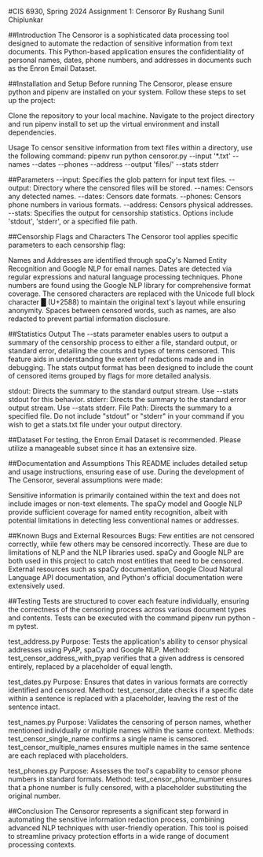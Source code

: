 #CIS 6930, Spring 2024 Assignment 1: Censoror 
By Rushang Sunil Chiplunkar

##Introduction
The Censoror is a sophisticated data processing tool designed to automate the redaction of sensitive information from text documents. This Python-based application ensures the confidentiality of personal names, dates, phone numbers, and addresses in documents such as the Enron Email Dataset.

##Installation and Setup
Before running The Censoror, please ensure python and pipenv are installed on your system. Follow these steps to set up the project:

Clone the repository to your local machine.
Navigate to the project directory and run pipenv install to set up the virtual environment and install dependencies.

Usage
To censor sensitive information from text files within a directory, use the following command:
pipenv run python censoror.py --input '*.txt' --names --dates --phones --address --output 'files/' --stats stderr

##Parameters
--input: Specifies the glob pattern for input text files.
--output: Directory where the censored files will be stored.
--names: Censors any detected names.
--dates: Censors date formats.
--phones: Censors phone numbers in various formats.
--address: Censors physical addresses.
--stats: Specifies the output for censorship statistics. Options include 'stdout', 'stderr', or a specified file path.

##Censorship Flags and Characters
The Censoror tool applies specific parameters to each censorship flag:

Names and Addresses are identified through spaCy's Named Entity Recognition and Google NLP for email names.
Dates are detected via regular expressions and natural language processing techniques.
Phone numbers are found using the Google NLP library for comprehensive format coverage.
The censored characters are replaced with the Unicode full block character █ (U+2588) to maintain the original text's layout while ensuring anonymity. Spaces between censored words, such as names, are also redacted to prevent partial information disclosure.

##Statistics Output
The --stats parameter enables users to output a summary of the censorship process to either a file, standard output, or standard error, detailing the counts and types of terms censored. This feature aids in understanding the extent of redactions made and in debugging. The stats output format has been designed to include the count of censored items grouped by flags for more detailed analysis.

stdout: Directs the summary to the standard output stream. Use --stats stdout for this  behavior.
stderr: Directs the summary to the standard error output stream. Use --stats stderr.
File Path: Directs the summary to a specified file. Do not include "stdout" or "stderr" in your command if you wish to get a stats.txt file under your output directory.

##Dataset
For testing, the Enron Email Dataset is recommended. Please utilize a manageable subset since it has an extensive size.

##Documentation and Assumptions
This README includes detailed setup and usage instructions, ensuring ease of use. During the development of The Censoror, several assumptions were made:

Sensitive information is primarily contained within the text and does not include images or non-text elements.
The spaCy model and Google NLP provide sufficient coverage for named entity recognition, albeit with potential limitations in detecting less conventional names or addresses.

##Known Bugs and External Resources
Bugs: Few entities are not censored correctly, while few others may be censored incorrectly. These are due to limitations of NLP and the NLP libraries used. spaCy and Google NLP are both used in this project to catch most entities that need to be censored. 
External resources such as spaCy documentation, Google Cloud Natural Language API documentation, and Python's official documentation were extensively used.

##Testing
Tests are structured to cover each feature individually, ensuring the correctness of the censoring process across various document types and contents. Tests can be executed with the command pipenv run python -m pytest.

test_address.py
Purpose: Tests the application's ability to censor physical addresses using PyAP, spaCy and Google NLP.
Method: test_censor_address_with_pyap verifies that a given address is censored entirely, replaced by a placeholder of equal length.

test_dates.py
Purpose: Ensures that dates in various formats are correctly identified and censored.
Method: test_censor_date checks if a specific date within a sentence is replaced with a placeholder, leaving the rest of the sentence intact.

test_names.py
Purpose: Validates the censoring of person names, whether mentioned individually or multiple names within the same context.
Methods:
test_censor_single_name confirms a single name is censored.
test_censor_multiple_names ensures multiple names in the same sentence are each replaced with placeholders.

test_phones.py
Purpose: Assesses the tool's capability to censor phone numbers in standard formats.
Method: test_censor_phone_number ensures that a phone number is fully censored, with a placeholder substituting the original number.

##Conclusion
The Censoror represents a significant step forward in automating the sensitive information redaction process, combining advanced NLP techniques with user-friendly operation. This tool is poised to streamline privacy protection efforts in a wide range of document processing contexts.